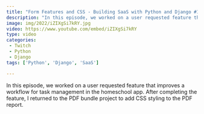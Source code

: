 ```yaml
---
title: "Form Features and CSS - Building SaaS with Python and Django #128"
description: "In this episode, we worked on a user requested feature that improves a workflow for task management in the homeschool app. After completing the feature, I returned to the PDF bundle project to add CSS styling to the PDF report."
image: img/2022/iZIXgSi7kRY.jpg
video: https://www.youtube.com/embed/iZIXgSi7kRY
type: video
categories:
 - Twitch
 - Python
 - Django
tags: ['Python', 'Django', 'SaaS']

---
```


In this episode, we worked on a user requested feature that improves a workflow for task management in the homeschool app. After completing the feature, I returned to the PDF bundle project to add CSS styling to the PDF report.
